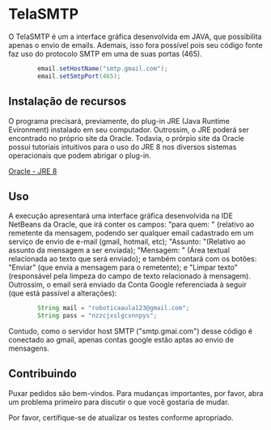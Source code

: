 # TelaSMTP
 
 O TelaSMTP é um a interface gráfica desenvolvida em JAVA, que possibilita apenas o envio de emails. Ademais, isso fora possível pois seu código fonte faz uso do  protocolo SMTP em uma de suas portas (465).
```Java
        email.setHostName("smtp.gmail.com");
        email.setSmtpPort(465);
``` 
## Instalação de recursos

 O programa precisará, previamente, do plug-in JRE (Java Runtime Evironment) instalado em seu computador. Outrossim, o JRE poderá ser encontrado no próprio site da Oracle. Todavia, o prórpio site da Oracle possui tutoriais intuitivos para o uso do JRE 8 nos diversos sistemas operacionais que podem abrigar o plug-in. 

[Oracle - JRE 8](https://www.oracle.com/technetwork/pt/java/javase/downloads/jre8-downloads-2133155.html)

## Uso

A execução apresentará uma interface gráfica desenvolvida na IDE NetBeans da Oracle, que irá conter os campos: "para quem: " (relativo ao remetente da mensagem, podendo ser qualquer email cadastrado em um serviço de envio de e-mail (gmail, hotmail, etc); "Assunto: "(Relativo ao assunto da mensagem a ser enviada); "Mensagem: " (Área textual relacionada ao texto que será enviado); e também contará com os botões: "Enviar" (que envia a mensagem para o remetente); e "Limpar texto" (responsável pela limpeza do campo de texto relacionado à mensagem). Outrossim, o email será enviado da Conta Google referenciada à seguir (que está passível a alterações):
```Java
        String mail = "roboticaaula123@gmail.com";
        String pass = "nzzcjxslgcxnnpys";
 ```
 
 Contudo, como o servidor host SMTP ("smtp.gmai.com") desse código é conectado ao gmail, apenas contas google estão aptas ao envio de mensagens.

## Contribuindo 

Puxar pedidos são bem-vindos. Para mudanças importantes, por favor, abra um problema primeiro para discutir o que você gostaria de mudar.

Por favor, certifique-se de atualizar os testes conforme apropriado.



